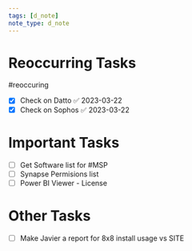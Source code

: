 ```yaml
---
tags: [d_note]
note_type: d_note
---
```


# Reoccurring Tasks

#reoccuring

- [x] Check on Datto ✅ 2023-03-22
- [x] Check on Sophos ✅ 2023-03-22

# Important Tasks
- [ ] Get Software list for #MSP
- [ ] Synapse Permisions list
- [ ] Power BI Viewer - License

# Other Tasks
- [ ] Make Javier a report for 8x8 install usage vs SITE